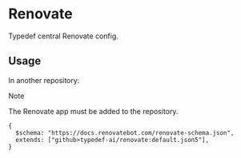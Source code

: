 # Renovate

Typedef central Renovate config.

## Usage

In another repository:

> [!NOTE]
> The Renovate app must be added to the repository.

```json5
{
  $schema: "https://docs.renovatebot.com/renovate-schema.json",
  extends: ["github>typedef-ai/renovate:default.json5"],
}
```
